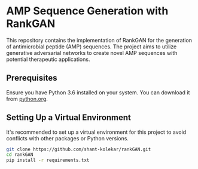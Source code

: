 # AMP Sequence Generation with RankGAN

This repository contains the implementation of RankGAN for the generation of antimicrobial peptide (AMP) sequences. The project aims to utilize generative adversarial networks to create novel AMP sequences with potential therapeutic applications.

## Prerequisites

Ensure you have Python 3.6 installed on your system. You can download it from [python.org](https://www.python.org/downloads/release/python-360/).

## Setting Up a Virtual Environment

It's recommended to set up a virtual environment for this project to avoid conflicts with other packages or Python versions.


```bash
git clone https://github.com/shant-kolekar/rankGAN.git
cd rankGAN
pip install -r requirements.txt
```


